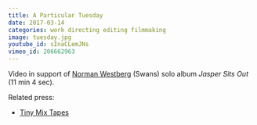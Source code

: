 ```yaml
---
title: A Particular Tuesday
date: 2017-03-14
categories: work directing editing filmmaking
image: tuesday.jpg
youtube_id: sInaCLemJNs
vimeo_id: 206662963
---
```


Video in support of [Norman Westberg][nw] (Swans) solo album
_Jasper Sits Out_ (11 min 4 sec).

Related press:

- [Tiny Mix Tapes](http://www.tinymixtapes.com/news/room40-reissues-norman-westbergs-jasper-sits-out-premieres-clip-particular-tuesday)

[nw]: http://normanwestberg.com/
